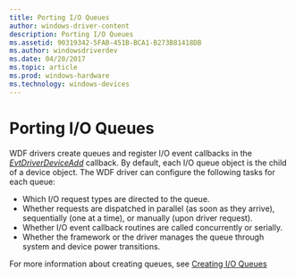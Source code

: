 ```yaml
---
title: Porting I/O Queues
author: windows-driver-content
description: Porting I/O Queues
ms.assetid: 90319342-5FAB-451B-BCA1-B273B81418DB
ms.author: windowsdriverdev
ms.date: 04/20/2017
ms.topic: article
ms.prod: windows-hardware
ms.technology: windows-devices
---
```


# Porting I/O Queues


WDF drivers create queues and register I/O event callbacks in the [*EvtDriverDeviceAdd*](https://msdn.microsoft.com/library/windows/hardware/ff541693) callback. By default, each I/O queue object is the child of a device object. The WDF driver can configure the following tasks for each queue:

-   Which I/O request types are directed to the queue.
-   Whether requests are dispatched in parallel (as soon as they arrive), sequentially (one at a time), or manually (upon driver request).
-   Whether I/O event callback routines are called concurrently or serially.
-   Whether the framework or the driver manages the queue through system and device power transitions.

For more information about creating queues, see [Creating I/O Queues](creating-i-o-queues.md)

 

 





